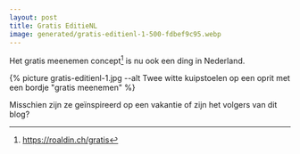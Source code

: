 ```yaml
---
layout: post
title: Gratis EditieNL
image: generated/gratis-editienl-1-500-fdbef9c95.webp
---
```


Het gratis meenemen concept[^1] is nu ook een ding in Nederland.

{% picture gratis-editienl-1.jpg --alt Twee witte kuipstoelen op een oprit met een bordje "gratis meenemen" %}

Misschien zijn ze geïnspireerd op een vakantie of zijn het volgers van dit blog?

[^1]: <https://roaldin.ch/gratis>
